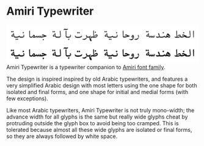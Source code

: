 Amiri Typewriter
================

![Sample](documentation/sample.png)
Amiri Typewriter is a typewriter companion to [Amiri font family][1].

The design is inspired inspired by old Arabic typewriters, and features a very
simplified Arabic design with most letters using the one shape for both
isolated and final forms, and one shape for initial and medial forms (with few
exceptions).

Like most Arabic typewriters, Amiri Typewriter is not truly mono-width; the
advance width for all glyphs is the same but really wide glyphs cheat by
protruding outside the glyph box to avoid being too cramped. This is tolerated
because almost all these wide glyphs are isolated or final forms, so they are
always followed by white space.

[1]: http://www.amirifont.org
